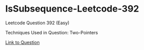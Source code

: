 # IsSubsequence-Leetcode-392

Leetcode Question 392 (Easy)

Techniques Used in Question:
Two-Pointers

[Link to Question](https://leetcode.com/problems/is-subsequence/)
